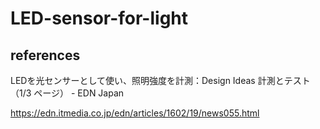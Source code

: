 # LED-sensor-for-light

## references

LEDを光センサーとして使い、照明強度を計測：Design Ideas 計測とテスト（1/3 ページ） - EDN Japan

https://edn.itmedia.co.jp/edn/articles/1602/19/news055.html
